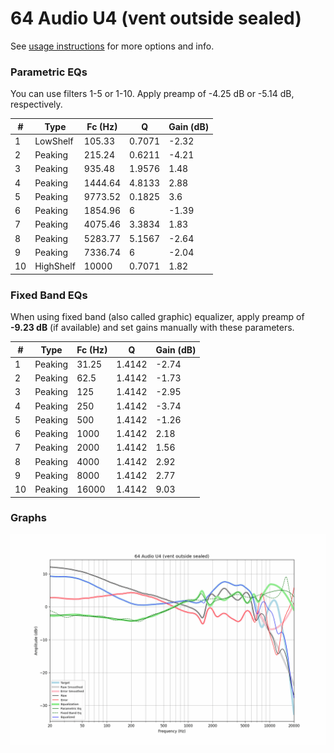 # 64 Audio U4 (vent outside sealed)
See [usage instructions](https://github.com/jaakkopasanen/AutoEq#usage) for more options and info.

### Parametric EQs
You can use filters 1-5 or 1-10. Apply preamp of -4.25 dB or -5.14 dB, respectively.

|   # | Type      |   Fc (Hz) |      Q |   Gain (dB) |
|-----|-----------|-----------|--------|-------------|
|   1 | LowShelf  |    105.33 | 0.7071 |       -2.32 |
|   2 | Peaking   |    215.24 | 0.6211 |       -4.21 |
|   3 | Peaking   |    935.48 | 1.9576 |        1.48 |
|   4 | Peaking   |   1444.64 | 4.8133 |        2.88 |
|   5 | Peaking   |   9773.52 | 0.1825 |        3.6  |
|   6 | Peaking   |   1854.96 | 6      |       -1.39 |
|   7 | Peaking   |   4075.46 | 3.3834 |        1.83 |
|   8 | Peaking   |   5283.77 | 5.1567 |       -2.64 |
|   9 | Peaking   |   7336.74 | 6      |       -2.04 |
|  10 | HighShelf |  10000    | 0.7071 |        1.82 |

### Fixed Band EQs
When using fixed band (also called graphic) equalizer, apply preamp of **-9.23 dB** (if available) and set gains manually with these parameters.

|   # | Type    |   Fc (Hz) |      Q |   Gain (dB) |
|-----|---------|-----------|--------|-------------|
|   1 | Peaking |     31.25 | 1.4142 |       -2.74 |
|   2 | Peaking |     62.5  | 1.4142 |       -1.73 |
|   3 | Peaking |    125    | 1.4142 |       -2.95 |
|   4 | Peaking |    250    | 1.4142 |       -3.74 |
|   5 | Peaking |    500    | 1.4142 |       -1.26 |
|   6 | Peaking |   1000    | 1.4142 |        2.18 |
|   7 | Peaking |   2000    | 1.4142 |        1.56 |
|   8 | Peaking |   4000    | 1.4142 |        2.92 |
|   9 | Peaking |   8000    | 1.4142 |        2.77 |
|  10 | Peaking |  16000    | 1.4142 |        9.03 |

### Graphs
![](./64%20Audio%20U4%20(vent%20outside%20sealed).png)

